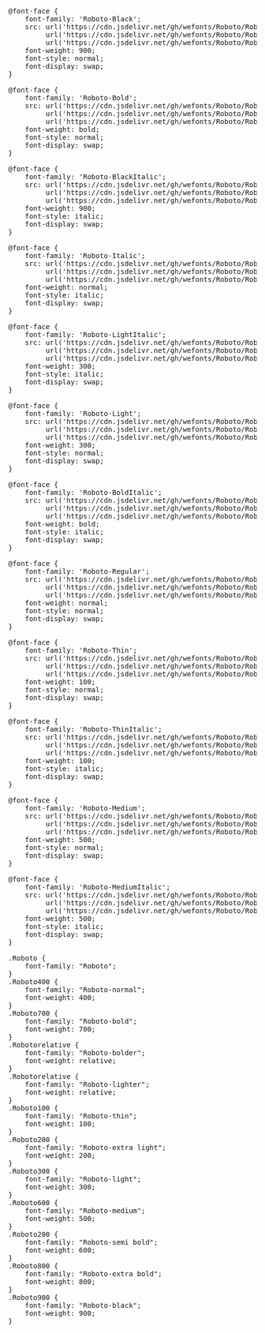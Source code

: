 <pre>
@font-face {
    font-family: 'Roboto-Black';
    src: url('https://cdn.jsdelivr.net/gh/wefonts/Roboto/Roboto-Black.woff2') format('woff2'),
         url('https://cdn.jsdelivr.net/gh/wefonts/Roboto/Roboto-Black.woff') format('woff'),
         url('https://cdn.jsdelivr.net/gh/wefonts/Roboto/Roboto-Black.ttf') format('truetype');
    font-weight: 900;
    font-style: normal;
    font-display: swap;
}

@font-face {
    font-family: 'Roboto-Bold';
    src: url('https://cdn.jsdelivr.net/gh/wefonts/Roboto/Roboto-Bold.woff2') format('woff2'),
         url('https://cdn.jsdelivr.net/gh/wefonts/Roboto/Roboto-Bold.woff') format('woff'),
         url('https://cdn.jsdelivr.net/gh/wefonts/Roboto/Roboto-Bold.ttf') format('truetype');
    font-weight: bold;
    font-style: normal;
    font-display: swap;
}

@font-face {
    font-family: 'Roboto-BlackItalic';
    src: url('https://cdn.jsdelivr.net/gh/wefonts/Roboto/Roboto-BlackItalic.woff2') format('woff2'),
         url('https://cdn.jsdelivr.net/gh/wefonts/Roboto/Roboto-BlackItalic.woff') format('woff'),
         url('https://cdn.jsdelivr.net/gh/wefonts/Roboto/Roboto-BlackItalic.ttf') format('truetype');
    font-weight: 900;
    font-style: italic;
    font-display: swap;
}

@font-face {
    font-family: 'Roboto-Italic';
    src: url('https://cdn.jsdelivr.net/gh/wefonts/Roboto/Roboto-Italic.woff2') format('woff2'),
         url('https://cdn.jsdelivr.net/gh/wefonts/Roboto/Roboto-Italic.woff') format('woff'),
         url('https://cdn.jsdelivr.net/gh/wefonts/Roboto/Roboto-Italic.ttf') format('truetype');
    font-weight: normal;
    font-style: italic;
    font-display: swap;
}

@font-face {
    font-family: 'Roboto-LightItalic';
    src: url('https://cdn.jsdelivr.net/gh/wefonts/Roboto/Roboto-LightItalic.woff2') format('woff2'),
         url('https://cdn.jsdelivr.net/gh/wefonts/Roboto/Roboto-LightItalic.woff') format('woff'),
         url('https://cdn.jsdelivr.net/gh/wefonts/Roboto/Roboto-LightItalic.ttf') format('truetype');
    font-weight: 300;
    font-style: italic;
    font-display: swap;
}

@font-face {
    font-family: 'Roboto-Light';
    src: url('https://cdn.jsdelivr.net/gh/wefonts/Roboto/Roboto-Light.woff2') format('woff2'),
         url('https://cdn.jsdelivr.net/gh/wefonts/Roboto/Roboto-Light.woff') format('woff'),
         url('https://cdn.jsdelivr.net/gh/wefonts/Roboto/Roboto-Light.ttf') format('truetype');
    font-weight: 300;
    font-style: normal;
    font-display: swap;
}

@font-face {
    font-family: 'Roboto-BoldItalic';
    src: url('https://cdn.jsdelivr.net/gh/wefonts/Roboto/Roboto-BoldItalic.woff2') format('woff2'),
         url('https://cdn.jsdelivr.net/gh/wefonts/Roboto/Roboto-BoldItalic.woff') format('woff'),
         url('https://cdn.jsdelivr.net/gh/wefonts/Roboto/Roboto-BoldItalic.ttf') format('truetype');
    font-weight: bold;
    font-style: italic;
    font-display: swap;
}

@font-face {
    font-family: 'Roboto-Regular';
    src: url('https://cdn.jsdelivr.net/gh/wefonts/Roboto/Roboto-Regular.woff2') format('woff2'),
         url('https://cdn.jsdelivr.net/gh/wefonts/Roboto/Roboto-Regular.woff') format('woff'),
         url('https://cdn.jsdelivr.net/gh/wefonts/Roboto/Roboto-Regular.ttf') format('truetype');
    font-weight: normal;
    font-style: normal;
    font-display: swap;
}

@font-face {
    font-family: 'Roboto-Thin';
    src: url('https://cdn.jsdelivr.net/gh/wefonts/Roboto/Roboto-Thin.woff2') format('woff2'),
         url('https://cdn.jsdelivr.net/gh/wefonts/Roboto/Roboto-Thin.woff') format('woff'),
         url('https://cdn.jsdelivr.net/gh/wefonts/Roboto/Roboto-Thin.ttf') format('truetype');
    font-weight: 100;
    font-style: normal;
    font-display: swap;
}

@font-face {
    font-family: 'Roboto-ThinItalic';
    src: url('https://cdn.jsdelivr.net/gh/wefonts/Roboto/Roboto-ThinItalic.woff2') format('woff2'),
         url('https://cdn.jsdelivr.net/gh/wefonts/Roboto/Roboto-ThinItalic.woff') format('woff'),
         url('https://cdn.jsdelivr.net/gh/wefonts/Roboto/Roboto-ThinItalic.ttf') format('truetype');
    font-weight: 100;
    font-style: italic;
    font-display: swap;
}

@font-face {
    font-family: 'Roboto-Medium';
    src: url('https://cdn.jsdelivr.net/gh/wefonts/Roboto/Roboto-Medium.woff2') format('woff2'),
         url('https://cdn.jsdelivr.net/gh/wefonts/Roboto/Roboto-Medium.woff') format('woff'),
         url('https://cdn.jsdelivr.net/gh/wefonts/Roboto/Roboto-Medium.ttf') format('truetype');
    font-weight: 500;
    font-style: normal;
    font-display: swap;
}

@font-face {
    font-family: 'Roboto-MediumItalic';
    src: url('https://cdn.jsdelivr.net/gh/wefonts/Roboto/Roboto-MediumItalic.woff2') format('woff2'),
         url('https://cdn.jsdelivr.net/gh/wefonts/Roboto/Roboto-MediumItalic.woff') format('woff'),
         url('https://cdn.jsdelivr.net/gh/wefonts/Roboto/Roboto-MediumItalic.ttf') format('truetype');
    font-weight: 500;
    font-style: italic;
    font-display: swap;
}

.Roboto {
    font-family: "Roboto";
}
.Roboto400 {
    font-family: "Roboto-normal";
    font-weight: 400;
}
.Roboto700 {
    font-family: "Roboto-bold";
    font-weight: 700;
}
.Robotorelative {
    font-family: "Roboto-bolder";
    font-weight: relative;
}
.Robotorelative {
    font-family: "Roboto-lighter";
    font-weight: relative;
}
.Roboto100 {
    font-family: "Roboto-thin";
    font-weight: 100;
}
.Roboto200 {
    font-family: "Roboto-extra light";
    font-weight: 200;
}
.Roboto300 {
    font-family: "Roboto-light";
    font-weight: 300;
}
.Roboto600 {
    font-family: "Roboto-medium";
    font-weight: 500;
}
.Roboto200 {
    font-family: "Roboto-semi bold";
    font-weight: 600;
}
.Roboto800 {
    font-family: "Roboto-extra bold";
    font-weight: 800;
}
.Roboto900 {
    font-family: "Roboto-black";
    font-weight: 900;
}
  
</pre>
